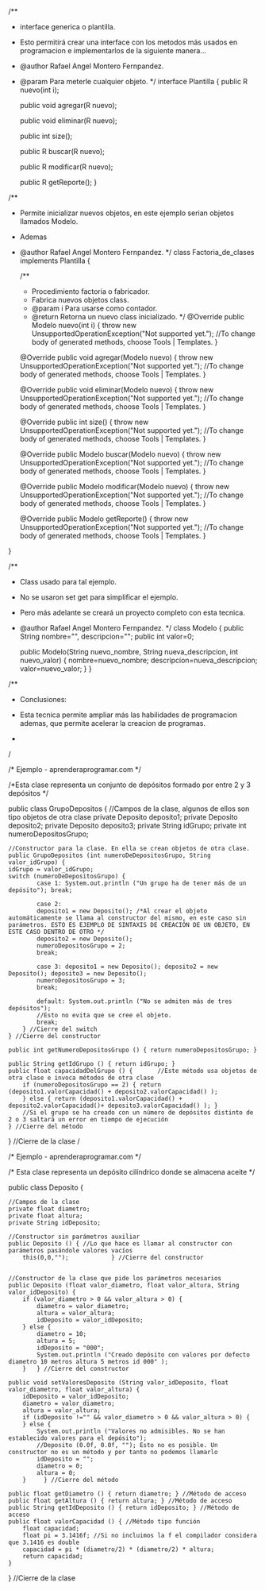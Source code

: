 /**
 * interface generica o plantilla.
 * Esto permitirá crear una interface con los metodos más usados en programacion e implementarlos de la siguiente manera...
 * @author Rafael Angel Montero Fernpandez.
 * @param <R> Para meterle cualquier objeto.
 */
interface Plantilla<R>
{
    public R nuevo(int i);
 
    public void agregar(R nuevo);
 
    public void eliminar(R nuevo);
 
    public int size();
 
    public R buscar(R nuevo);
 
    public R modificar(R nuevo);
 
    public R getReporte();
}
 
/**
 * Permite inicializar nuevos objetos, en este ejemplo serian objetos llamados Modelo.
 * Ademas
 * @author Rafael Angel Montero Fernpandez.
 */
class Factoria_de_clases implements Plantilla<Modelo>
{
 
    /**
     * Procedimiento factoria o fabricador.
     * Fabrica nuevos objetos class.
     * @param i Para usarse como contador.
     * @return Retorna un nuevo class inicializado.
     */
    @Override
    public Modelo nuevo(int i) {
        throw new UnsupportedOperationException("Not supported yet."); //To change body of generated methods, choose Tools | Templates.
    }
 
    @Override
    public void agregar(Modelo nuevo) {
        throw new UnsupportedOperationException("Not supported yet."); //To change body of generated methods, choose Tools | Templates.
    }
 
    @Override
    public void eliminar(Modelo nuevo) {
        throw new UnsupportedOperationException("Not supported yet."); //To change body of generated methods, choose Tools | Templates.
    }
 
    @Override
    public int size() {
        throw new UnsupportedOperationException("Not supported yet."); //To change body of generated methods, choose Tools | Templates.
    }
 
    @Override
    public Modelo buscar(Modelo nuevo) {
        throw new UnsupportedOperationException("Not supported yet."); //To change body of generated methods, choose Tools | Templates.
    }
 
    @Override
    public Modelo modificar(Modelo nuevo) {
        throw new UnsupportedOperationException("Not supported yet."); //To change body of generated methods, choose Tools | Templates.
    }
 
    @Override
    public Modelo getReporte() {
        throw new UnsupportedOperationException("Not supported yet."); //To change body of generated methods, choose Tools | Templates.
    }
 
}
 
/**
 * Class usado para tal ejemplo.
 * No se usaron set get para simplificar el ejemplo.
 * Pero más adelante se creará un proyecto completo con esta tecnica.
 * @author Rafael Angel Montero Fernpandez.
 */
class Modelo
{
    public String nombre="", descripcion="";
    public int valor=0;
 
    public Modelo(String nuevo_nombre, String nueva_descripcion, int nuevo_valor)
    {
        nombre=nuevo_nombre;
        descripcion=nueva_descripcion;
        valor=nuevo_valor;
    }
}
 
/**
 * Conclusiones:
 * Esta tecnica permite ampliar más las habilidades de programacion ademas, que permite acelerar la creacion de programas.


*
/


/* Ejemplo - aprenderaprogramar.com */

/*Esta clase  representa un conjunto de depósitos formado por entre 2 y 3 depósitos  */


public class GrupoDepositos {
    //Campos de la clase, algunos de ellos son tipo objetos de otra clase
    private Deposito deposito1;
    private Deposito deposito2;
    private Deposito deposito3;
    private String idGrupo;
    private int numeroDepositosGrupo;

    //Constructor para la clase. En ella se crean objetos de otra clase.
    public GrupoDepositos (int numeroDeDepositosGrupo, String valor_idGrupo) {
    idGrupo = valor_idGrupo;        
    switch (numeroDeDepositosGrupo) {
            case 1: System.out.println ("Un grupo ha de tener más de un depósito"); break;
            
            case 2:
            deposito1 = new Deposito(); /*Al crear el objeto automáticamente se llama al constructor del mismo, en este caso sin parámetros. ESTO ES EJEMPLO DE SINTAXIS DE CREACIÓN DE UN OBJETO, EN ESTE CASO DENTRO DE OTRO */
            deposito2 = new Deposito();       
            numeroDepositosGrupo = 2;
            break;

            case 3: deposito1 = new Deposito(); deposito2 = new Deposito(); deposito3 = new Deposito();
            numeroDepositosGrupo = 3;
            break;

            default: System.out.println ("No se admiten más de tres depósitos");
            //Esto no evita que se cree el objeto.
            break;
        } //Cierre del switch
    } //Cierre del constructor

    public int getNumeroDepositosGrupo () { return numeroDepositosGrupo; }

    public String getIdGrupo () { return idGrupo; }
    public float capacidadDelGrupo () {       //Este método usa objetos de otra clase e invoca métodos de otra clase
        if (numeroDepositosGrupo == 2) { return (deposito1.valorCapacidad() + deposito2.valorCapacidad() );
        } else { return (deposito1.valorCapacidad() + deposito2.valorCapacidad()+ deposito3.valorCapacidad() ); }
        //Si el grupo se ha creado con un número de depósitos distinto de 2 o 3 saltará un error en tiempo de ejecución
    } //Cierre del método
} //Cierre de la clase
 /

/* Ejemplo - aprenderaprogramar.com */

/* Esta clase representa un  depósito cilíndrico donde se almacena aceite  */

public class Deposito {    

    //Campos de la clase
    private float diametro;
    private float altura;
    private String idDeposito;

    //Constructor sin parámetros auxiliar
    public Deposito () { //Lo que hace es llamar al constructor con parámetros pasándole valores vacíos
        this(0,0,"");            } //Cierre del constructor


    //Constructor de la clase que pide los parámetros necesarios
    public Deposito (float valor_diametro, float valor_altura, String valor_idDeposito) {
        if (valor_diametro > 0 && valor_altura > 0) {            
            diametro = valor_diametro;
            altura = valor_altura;
            idDeposito = valor_idDeposito;
        } else {
            diametro = 10;
            altura = 5;
            idDeposito = "000";
            System.out.println ("Creado depósito con valores por defecto diametro 10 metros altura 5 metros id 000" );
        }   } //Cierre del constructor

    public void setValoresDeposito (String valor_idDeposito, float valor_diametro, float valor_altura) {
        idDeposito = valor_idDeposito;
        diametro = valor_diametro;
        altura = valor_altura;
        if (idDeposito !="" && valor_diametro > 0 && valor_altura > 0) {
        } else {
            System.out.println ("Valores no admisibles. No se han establecido valores para el depósito");
            //Deposito (0.0f, 0.0f, ""); Esto no es posible. Un constructor no es un método y por tanto no podemos llamarlo
            idDeposito = "";
            diametro = 0;
            altura = 0;
        }     } //Cierre del método

    public float getDiametro () { return diametro; } //Método de acceso
    public float getAltura () { return altura; } //Método de acceso
    public String getIdDeposito () { return idDeposito; } //Método de acceso
    public float valorCapacidad () { //Método tipo función
        float capacidad;
        float pi = 3.1416f; //Si no incluimos la f el compilador considera que 3.1416 es double
        capacidad = pi * (diametro/2) * (diametro/2) * altura;
        return capacidad;
    }    

} //Cierre de la clase
